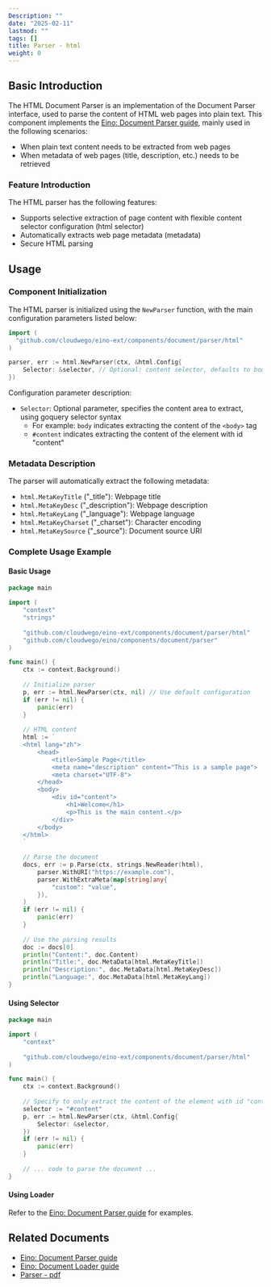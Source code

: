 ```yaml
---
Description: ""
date: "2025-02-11"
lastmod: ""
tags: []
title: Parser - html
weight: 0
---
```


## **Basic Introduction**

The HTML Document Parser is an implementation of the Document Parser interface, used to parse the content of HTML web pages into plain text. This component implements the [Eino: Document Parser guide](/docs/eino/core_modules/components/document_loader_guide/document_parser_interface_guide), mainly used in the following scenarios:

- When plain text content needs to be extracted from web pages
- When metadata of web pages (title, description, etc.) needs to be retrieved

### **Feature Introduction**

The HTML parser has the following features:

- Supports selective extraction of page content with flexible content selector configuration (html selector)
- Automatically extracts web page metadata (metadata)
- Secure HTML parsing

## **Usage**

### **Component Initialization**

The HTML parser is initialized using the `NewParser` function, with the main configuration parameters listed below:

```go
import (
  "github.com/cloudwego/eino-ext/components/document/parser/html"
)

parser, err := html.NewParser(ctx, &html.Config{
    Selector: &selector, // Optional: content selector, defaults to body
})
```

Configuration parameter description:

- `Selector`: Optional parameter, specifies the content area to extract, using goquery selector syntax
  - For example: `body` indicates extracting the content of the `<body>` tag
  - `#content` indicates extracting the content of the element with id "content"

### **Metadata Description**

The parser will automatically extract the following metadata:

- `html.MetaKeyTitle` ("_title"): Webpage title
- `html.MetaKeyDesc` ("_description"): Webpage description
- `html.MetaKeyLang` ("_language"): Webpage language
- `html.MetaKeyCharset` ("_charset"): Character encoding
- `html.MetaKeySource` ("_source"): Document source URI

### **Complete Usage Example**

#### **Basic Usage**

```go
package main

import (
    "context"
    "strings"
    
    "github.com/cloudwego/eino-ext/components/document/parser/html"
    "github.com/cloudwego/eino/components/document/parser"
)

func main() {
    ctx := context.Background()
    
    // Initialize parser
    p, err := html.NewParser(ctx, nil) // Use default configuration
    if (err != nil) {
        panic(err)
    }
    
    // HTML content
    html := `
    <html lang="zh">
        <head>
            <title>Sample Page</title>
            <meta name="description" content="This is a sample page">
            <meta charset="UTF-8">
        </head>
        <body>
            <div id="content">
                <h1>Welcome</h1>
                <p>This is the main content.</p>
            </div>
        </body>
    </html>
    `
    
    // Parse the document
    docs, err := p.Parse(ctx, strings.NewReader(html),
        parser.WithURI("https://example.com"),
        parser.WithExtraMeta(map[string]any{
            "custom": "value",
        }),
    )
    if (err != nil) {
        panic(err)
    }
    
    // Use the parsing results
    doc := docs[0]
    println("Content:", doc.Content)
    println("Title:", doc.MetaData[html.MetaKeyTitle])
    println("Description:", doc.MetaData[html.MetaKeyDesc])
    println("Language:", doc.MetaData[html.MetaKeyLang])
}
```

#### **Using Selector**

```go
package main

import (
    "context"
    
    "github.com/cloudwego/eino-ext/components/document/parser/html"
)

func main() {
    ctx := context.Background()
    
    // Specify to only extract the content of the element with id "content"
    selector := "#content"
    p, err := html.NewParser(ctx, &html.Config{
        Selector: &selector,
    })
    if (err != nil) {
        panic(err)
    }
    
    // ... code to parse the document ...
}
```

#### **Using Loader**

Refer to the [Eino: Document Parser guide](/docs/eino/core_modules/components/document_loader_guide/document_parser_interface_guide) for examples.

## **Related Documents**

- [Eino: Document Parser guide](/docs/eino/core_modules/components/document_loader_guide/document_parser_interface_guide)
- [Eino: Document Loader guide](/docs/eino/core_modules/components/document_loader_guide)
- [Parser - pdf](/docs/eino/ecosystem_integration/document/parser_pdf)
